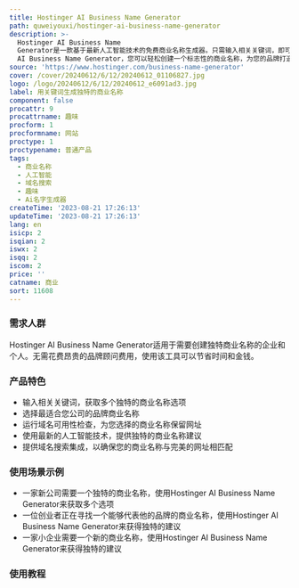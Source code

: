 ```yaml
---
title: Hostinger AI Business Name Generator
path: quweiyouxi/hostinger-ai-business-name-generator
description: >-
  Hostinger AI Business Name
  Generator是一款基于最新人工智能技术的免费商业名称生成器。只需输入相关关键词，即可获得多个独特的商业名称选项。该工具还提供域名搜索集成，以确保您的商业名称与完美的网址相匹配。使用Hostinger
  AI Business Name Generator，您可以轻松创建一个标志性的商业名称，为您的品牌打造一个世界级的形象。
source: 'https://www.hostinger.com/business-name-generator'
cover: /cover/20240612/6/12/20240612_01106827.jpg
logo: /logo/20240612/6/12/20240612_e6091ad3.jpg
label: 用关键词生成独特的商业名称
component: false
procattr: 9
procattrname: 趣味
procform: 1
procformname: 网站
proctype: 1
proctypename: 普通产品
tags:
  - 商业名称
  - 人工智能
  - 域名搜索
  - 趣味
  - Ai名字生成器
createTime: '2023-08-21 17:26:13'
updateTime: '2023-08-21 17:26:13'
lang: en
isicp: 2
isqian: 2
iswx: 2
isqq: 2
iscom: 2
price: ''
catname: 商业
sort: 11608
---
```




### 需求人群
Hostinger AI Business Name Generator适用于需要创建独特商业名称的企业和个人。无需花费昂贵的品牌顾问费用，使用该工具可以节省时间和金钱。

### 产品特色
- 输入相关关键词，获取多个独特的商业名称选项
- 选择最适合您公司的品牌商业名称
- 运行域名可用性检查，为您选择的商业名称保留网址
- 使用最新的人工智能技术，提供独特的商业名称建议
- 提供域名搜索集成，以确保您的商业名称与完美的网址相匹配

### 使用场景示例
- 一家新公司需要一个独特的商业名称，使用Hostinger AI Business Name Generator来获取多个选项
- 一位创业者正在寻找一个能够代表他的品牌的商业名称，使用Hostinger AI Business Name Generator来获得独特的建议
- 一家小企业需要一个新的商业名称，使用Hostinger AI Business Name Generator来获得独特的建议

### 使用教程


  
